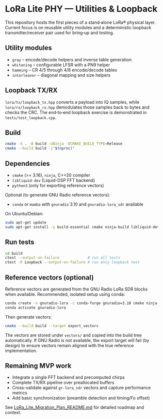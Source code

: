 # LoRa Lite PHY — Utilities & Loopback

This repository hosts the first pieces of a stand‑alone LoRa® physical layer.  
Current focus is on reusable utility modules and a deterministic loopback
transmitter/receiver pair used for bring‑up and testing.

## Utility modules
- `gray` – encode/decode helpers and inverse table generation
- `whitening` – configurable LFSR with a PN9 helper
- `hamming` – CR 4/5 through 4/8 encode/decode tables
- `interleaver` – diagonal mapping and size helpers

## Loopback TX/RX
`lora/tx/loopback_tx.hpp` converts a payload into IQ samples, while
`lora/rx/loopback_rx.hpp` demodulates those samples back to bytes and checks the
CRC.  The end‑to‑end loopback exercise is demonstrated in
`tests/test_loopback.cpp`.

## Build
```bash
cmake -S . -B build -GNinja -DCMAKE_BUILD_TYPE=Release
cmake --build build -j"$(nproc)"
```

## Dependencies
- `cmake` (>= 3.16), `ninja`, C++20 compiler
- `libliquid-dev` (Liquid-DSP FFT backend)
- `python3` (only for exporting reference vectors)

Optional (to generate GNU Radio reference vectors):
- `conda` or `mamba` with `gnuradio` 3.10 and `gnuradio-lora_sdr` available

On Ubuntu/Debian:
```bash
sudo apt-get update
sudo apt-get install -y build-essential cmake ninja-build libliquid-dev python3
```

## Run tests
```bash
cd build
ctest --output-on-failure             # run all tests
ctest -R Loopback --output-on-failure # run only loopback test
```

## Reference vectors (optional)
Reference vectors are generated from the GNU Radio LoRa SDR blocks when available.
Recommended, isolated setup using conda:
```bash
conda create -n gnuradio-lora -c conda-forge gnuradio=3.10 cmake ninja -y
conda activate gnuradio-lora
```
Then generate vectors:
```bash
cmake --build build --target export_vectors
```
The vectors are stored under `vectors/` and copied into the build tree automatically.
If GNU Radio is not available, the export target will fail (by design) to ensure
vectors remain aligned with the true reference implementation.

## Remaining MVP work
- Integrate a single FFT backend and precomputed chirps
- Complete TX/RX pipeline over preallocated buffers
- Cross-validate against `gr-lora_sdr` vectors and capture performance metrics
- Add basic synchronization (preamble detection and timing/Fo offset)

See [LoRa_Lite_Migration_Plan_README.md](LoRa_Lite_Migration_Plan_README.md)
for detailed roadmap and context.
